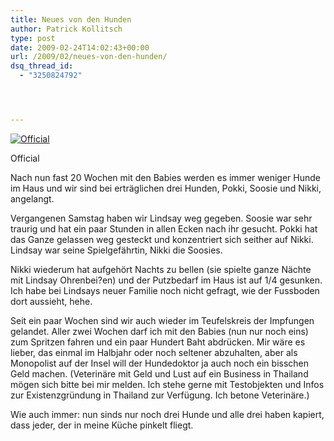 ```yaml
---
title: Neues von den Hunden
author: Patrick Kollitsch
type: post
date: 2009-02-24T14:02:43+00:00
url: /2009/02/neues-von-den-hunden/
dsq_thread_id:
  - "3250824792"




---
```

<div class="flickr">
  <a href="http://www.flickr.com/photos/schreibblogade/3295535196/" title="Official"><img src="//farm4.static.flickr.com/3082/3295535196_600da4748a.jpg" alt="Official" /></a></p> 
  
  <p>
    Official
  </p>
</div>

Nach nun fast 20 Wochen mit den Babies werden es immer weniger Hunde im Haus und wir sind bei erträglichen drei Hunden, Pokki, Soosie und Nikki, angelangt.

Vergangenen Samstag haben wir Lindsay weg gegeben. Soosie war sehr traurig und hat ein paar Stunden in allen Ecken nach ihr gesucht. Pokki hat das Ganze gelassen weg gesteckt und konzentriert sich seither auf Nikki. Lindsay war seine Spielgefährtin, Nikki die Soosies.

Nikki wiederum hat aufgehört Nachts zu bellen (sie spielte ganze Nächte mit Lindsay Ohrenbei?en) und der Putzbedarf im Haus ist auf 1/4 gesunken. Ich habe bei Lindsays neuer Familie noch nicht gefragt, wie der Fussboden dort aussieht, hehe.

Seit ein paar Wochen sind wir auch wieder im Teufelskreis der Impfungen gelandet. Aller zwei Wochen darf ich mit den Babies (nun nur noch eins) zum Spritzen fahren und ein paar Hundert Baht abdrücken. Mir wäre es lieber, das einmal im Halbjahr oder noch seltener abzuhalten, aber als Monopolist auf der Insel will der Hundedoktor ja auch noch ein bisschen Geld machen. (Veterinäre mit Geld und Lust auf ein Business in Thailand mögen sich bitte bei mir melden. Ich stehe gerne mit Testobjekten und Infos zur Existenzgründung in Thailand zur Verfügung. Ich betone Veterinäre.)

Wie auch immer: nun sinds nur noch drei Hunde und alle drei haben kapiert, dass jeder, der in meine Küche pinkelt fliegt.
